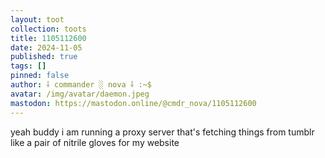```yaml
---
layout: toot
collection: toots
title: 1105112600
date: 2024-11-05
published: true
tags: []
pinned: false
author: ⸸ commander ░ nova ⸸ :~$
avatar: /img/avatar/daemon.jpeg
mastodon: https://mastodon.online/@cmdr_nova/1105112600
---
```


yeah buddy i am running a proxy server that's fetching things from tumblr like a pair of nitrile gloves for my website
